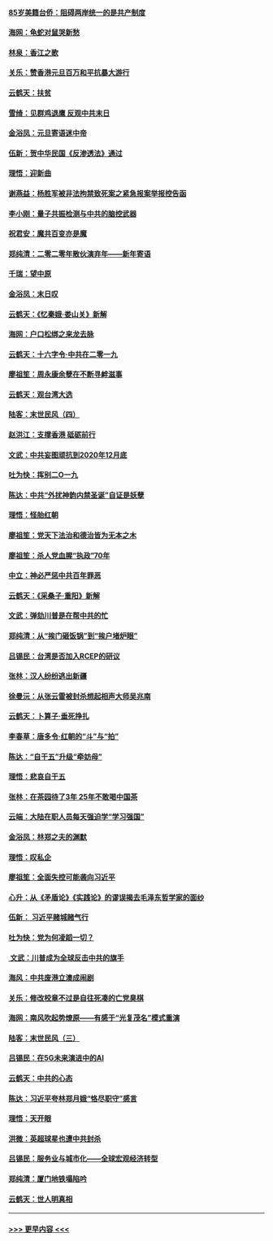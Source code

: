 #### [85岁美籍台侨：阻碍两岸统一的是共产制度](../pages/nsc993/n11765043.md?t=01040155) 
#### [海网：龟蛇对鼠哭新愁](../pages/nsc993/n11764895.md?t=01040155) 
#### [林泉：香江之歌](../pages/nsc993/n11764415.md?t=01040155) 
#### [关乐：赞香港元旦百万和平抗暴大游行](../pages/nsc993/n11764382.md?t=01040155) 
#### [云鹤天：扶贫](../pages/nsc993/n11764245.md?t=01040155) 
#### [雪绮：见群鸡退鹰  反观中共末日](../pages/nsc993/n11762112.md?t=01040155) 
#### [金浴凤：元旦寄语迷中帝](../pages/nsc993/n11761788.md?t=01040155) 
#### [伍新：贺中华民国《反渗透法》通过](../pages/nsc993/n11761994.md?t=01040155) 
#### [理悟：迎新曲](../pages/nsc993/n11761152.md?t=01040155) 
#### [谢燕益：杨胜军被非法拘禁致死案之紧急报案举报控告函](../pages/nsc993/n11756134.md?t=01040155) 
#### [李小刚：量子共振检测与中共的脑控武器](../pages/nsc993/n11754518.md?t=01040155) 
#### [祝君安：魔共百变亦是魔](../pages/nsc993/n11754469.md?t=01040155) 
#### [郑纯清：二零二零年散伙演弃年——新年寄语](../pages/nsc993/n11754195.md?t=01040155) 
#### [千瑞：望中原](../pages/nsc993/n11754159.md?t=01040155) 
#### [金浴凤：末日叹](../pages/nsc993/n11752359.md?t=01040155) 
#### [云鹤天：《忆秦娥‧娄山关》新解](../pages/nsc993/n11752348.md?t=01040155) 
#### [海网：户口松绑之来龙去脉](../pages/nsc993/n11752328.md?t=01040155) 
#### [云鹤天：十六字令‧中共在二零一九](../pages/nsc993/n11752305.md?t=01040155) 
#### [廖祖笙：周永康余孽在不断寻衅滋事](../pages/nsc993/n11751013.md?t=01040155) 
#### [云鹤天：观台湾大选](../pages/nsc993/n11751007.md?t=01040155) 
#### [陆客：末世民风（四）](../pages/nsc993/n11749203.md?t=01040155) 
#### [赵洪江：支撑香港 砥砺前行](../pages/nsc993/n11748482.md?t=01040155) 
#### [文武：中共妄图顽抗到2020年12月底](../pages/nsc993/n11748446.md?t=01040155) 
#### [吐为快：挥别二O一九](../pages/nsc993/n11748411.md?t=01040155) 
#### [陈达：中共“外扰神韵内禁圣诞”自证是妖孽](../pages/nsc993/n11748226.md?t=01040155) 
#### [理悟：怪胎红朝](../pages/nsc993/n11748206.md?t=01040155) 
#### [廖祖笙：党天下法治和德治皆为无本之木](../pages/nsc993/n11748135.md?t=01040155) 
#### [廖祖笙：杀人党血腥“执政”70年](../pages/nsc993/n11745144.md?t=01040155) 
#### [中立：神必严惩中共百年罪恶](../pages/nsc993/n11744970.md?t=01040155) 
#### [云鹤天：《采桑子‧重阳》新解](../pages/nsc993/n11744948.md?t=01040155) 
#### [文武：弹劾川普是在帮中共的忙](../pages/nsc993/n11744758.md?t=01040155) 
#### [郑纯清：从“挨门砸饭锅”到“挨户堵炉眼”](../pages/nsc993/n11744745.md?t=01040155) 
#### [吕锡民：台湾是否加入RCEP的研议](../pages/nsc993/n11744701.md?t=01040155) 
#### [张林：汉人纷纷逃出新疆](../pages/nsc993/n11743530.md?t=01040155) 
#### [徐曼沅：从张云雷被封杀想起相声大师吴兆南](../pages/nsc993/n11741816.md?t=01040155) 
#### [云鹤天：卜算子‧垂死挣扎](../pages/nsc993/n11739956.md?t=01040155) 
#### [李春草：唐多令‧红朝的“斗”与“拍”](../pages/nsc993/n11739830.md?t=01040155) 
#### [陈达：“自干五”升级“牵妨母”](../pages/nsc993/n11739724.md?t=01040155) 
#### [理悟：悲哀自干五](../pages/nsc993/n11739547.md?t=01040155) 
#### [张林：在茶园待了3年 25年不敢喝中国茶](../pages/nsc993/n11739240.md?t=01040155) 
#### [云端：大陆在职人员每天强迫学“学习强国”](../pages/nsc993/n11738735.md?t=01040155) 
#### [金浴凤：林郑之夫的渊默](../pages/nsc993/n11737735.md?t=01040155) 
#### [理悟：叹私企](../pages/nsc993/n11737715.md?t=01040155) 
#### [廖祖笙：全面失控可能袭向习近平](../pages/nsc993/n11737704.md?t=01040155) 
#### [心升：从《矛盾论》《实践论》的谬误揭去毛泽东哲学家的面纱](../pages/nsc993/n11736962.md?t=01040155) 
#### [伍新： 习近平赌城赌气行](../pages/nsc993/n11736929.md?t=01040155) 
#### [吐为快：党为何凌蹈一切？](../pages/nsc993/n11736915.md?t=01040155) 
#### [ 文武：川普成为全球反击中共的旗手](../pages/nsc993/n11736882.md?t=01040155) 
#### [海风：中共废港立澳成闹剧](../pages/nsc993/n11735857.md?t=01040155) 
#### [关乐：修改校章不过是自往死凑的亡党臭棋](../pages/nsc993/n11735097.md?t=01040155) 
#### [海网：南风吹起势燎原——有感于“光复茂名”模式重演](../pages/nsc993/n11732308.md?t=01040155) 
#### [陆客：末世民风（三）](../pages/nsc993/n11732211.md?t=01040155) 
#### [吕锡民：在5G未来演进中的AI](../pages/nsc993/n11730010.md?t=01040155) 
#### [云鹤天：中共的心态](../pages/nsc993/n11729906.md?t=01040155) 
#### [陈达：习近平夸林郑月娥“恪尽职守”感言](../pages/nsc993/n11729881.md?t=01040155) 
#### [理悟：天开眼](../pages/nsc993/n11729699.md?t=01040155) 
#### [洪微：英超球星也遭中共封杀](../pages/nsc993/n11727243.md?t=01040155) 
#### [吕锡民：服务业与城市化——全球宏观经济转型](../pages/nsc993/n11725845.md?t=01040155) 
#### [郑纯清：厦门地铁塌陷吟](../pages/nsc993/n11725813.md?t=01040155) 
#### [云鹤天：世人明真相](../pages/nsc993/n11725621.md?t=01040155) 

----
#### [ >>> 更早内容 <<< ](../indexes/nsc993-earlier.md)

